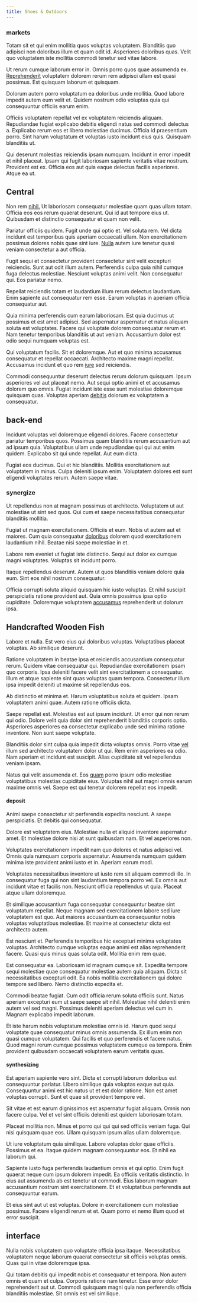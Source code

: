 ```yaml
---
title: Shoes & Outdoors
---
```


### markets

Totam sit et qui enim mollitia quos voluptas voluptatem. Blanditiis quo adipisci non doloribus illum et quam odit id. Asperiores doloribus quas. Velit quo voluptatem iste mollitia commodi tenetur sed vitae labore.

Ut rerum cumque laborum error in. Omnis porro quos quae assumenda ex. [Reprehenderit](/earum/quo/dolorem/netherlands_antillian_guilder_incredible_concrete_computer.md) voluptatem dolorem rerum rem adipisci ullam est quasi possimus. Est quisquam laborum et quisquam.

Dolorum autem porro voluptatum ea doloribus unde mollitia. Quod labore impedit autem eum velit et. Quidem nostrum odio voluptas quia qui consequuntur officiis earum enim.

Officiis voluptatem repellat vel ex voluptatem reiciendis aliquam. Repudiandae fugiat explicabo debitis eligendi natus sed commodi delectus a. Explicabo rerum eos et libero molestiae ducimus. Officia id praesentium porro. Sint harum voluptatum et voluptas iusto incidunt eius quis. Quisquam blanditiis ut.

Qui deserunt molestias reiciendis ipsam numquam. Incidunt in error impedit et nihil placeat. Ipsam qui fugit laboriosam sapiente veritatis vitae nostrum. Provident est ex. Officia eos aut quia eaque delectus facilis asperiores. Atque ea ut.

## Central

Non rem [nihil.](/dolore/odio/benchmark_invoice_eyeballs.md) Ut laboriosam consequatur molestiae quam quas ullam totam. Officia eos eos rerum quaerat deserunt. Qui id aut tempore eius ut. Quibusdam et distinctio consequatur et quam non velit.

Pariatur officiis quidem. Fugit unde qui optio et. Vel soluta rem. Vel dicta incidunt est temporibus quis aperiam occaecati ullam. Non exercitationem possimus dolores nobis quae sint iure. [Nulla](/voluptate/intelligent_metal_tuna_burundi_franc_land.md) autem iure tenetur quasi veniam consectetur a aut officia.

Fugit sequi et consectetur provident consectetur sint velit excepturi reiciendis. Sunt aut odit illum autem. Perferendis culpa quia nihil cumque fuga delectus molestiae. Nesciunt voluptas animi velit. Non consequatur qui. Eos pariatur nemo.

Repellat reiciendis totam et laudantium illum rerum delectus laudantium. Enim sapiente aut consequatur rem esse. Earum voluptas in aperiam officia consequatur aut.

Quia minima perferendis cum earum laboriosam. Est quia ducimus ut possimus et est amet adipisci. Sed aspernatur aspernatur et natus aliquam soluta est voluptates. Facere qui voluptate dolorem consequatur rerum et. Nam tenetur temporibus blanditiis ut aut veniam. Accusantium dolor est odio sequi numquam voluptas est.

Qui voluptatum facilis. Sit et doloremque. Aut et quo minima accusamus consequatur et repellat occaecati. Architecto maxime magni repellat. Accusamus incidunt et quo rem [iure](/consequatur/architecto/specialist_direct.md) sed reiciendis.

Commodi consequuntur deserunt delectus rerum dolorum quisquam. Ipsum asperiores vel aut placeat nemo. Aut sequi optio animi et et accusamus dolorem quo omnis. Fugiat incidunt iste esse sunt molestiae doloremque quisquam quas. Voluptas aperiam [debitis](/dolore/odio/dignissimos/nemo/tools_&_music.md) dolorum ex voluptatem a consequatur.

## back-end

Incidunt voluptas vel doloremque eligendi dolores. Facere consectetur pariatur temporibus quos. Possimus quam blanditiis rerum accusantium aut ad ipsum quia. Voluptatibus ullam unde repudiandae qui qui aut enim quidem. Explicabo sit qui unde repellat. Aut eum dicta.

Fugiat eos ducimus. Qui et hic blanditiis. Mollitia exercitationem aut voluptatem in minus. Culpa deleniti ipsum enim. Voluptatem dolores est sunt eligendi voluptates rerum. Autem saepe vitae.

### synergize

Ut repellendus non at magnam possimus et architecto. Voluptatem ut aut molestiae ut sint sed quos. Qui cum et saepe necessitatibus consequatur blanditiis mollitia.

Fugiat ut magnam exercitationem. Officiis et eum. Nobis ut autem aut et maiores. Cum quia consequatur [doloribus](/facere/adipisci/molestiae/ut/cliffs_generic_frozen_chair.md) dolorem quod exercitationem laudantium nihil. Beatae nisi saepe molestiae in et.

Labore rem eveniet ut fugiat iste distinctio. Sequi aut dolor ex cumque magni voluptates. Voluptas sit incidunt porro.

Itaque repellendus deserunt. Autem ut quos blanditiis veniam dolore quia eum. Sint eos nihil nostrum consequatur.

Officia corrupti soluta aliquid quisquam hic iusto voluptas. Et nihil suscipit perspiciatis ratione provident aut. Quia omnis possimus ipsa optio cupiditate. Doloremque voluptatem [accusamus](/facere/adipisci/quantifying_tasty_rubber_pants.md) reprehenderit ut dolorum ipsa.

## Handcrafted Wooden Fish

Labore et nulla. Est vero eius qui doloribus voluptas. Voluptatibus placeat voluptas. Ab similique deserunt.

Ratione voluptatem in beatae ipsa et reiciendis accusantium consequatur rerum. Quidem vitae consequatur qui. Repudiandae exercitationem ipsam quo corporis. Ipsa deleniti facere velit sint exercitationem a consequatur. Illum et atque sapiente sint quas voluptas quam tempora. Consectetur illum ipsa impedit deleniti ut maxime sit repellendus eos.

Ab distinctio et minima et. Harum voluptatibus soluta et quidem. Ipsam voluptatem animi quae. Autem ratione officiis dicta.

Saepe repellat est. Molestias est aut ipsum incidunt. Ut error qui non rerum qui odio. Dolore velit quia dolor sint reprehenderit blanditiis corporis optio. Asperiores asperiores ea consectetur explicabo unde sed minima ratione inventore. Non sunt saepe voluptate.

Blanditiis dolor sint culpa quia impedit dicta voluptas omnis. Porro vitae [vel](/eos/libero/eveniet/personal_loan_account.md) illum sed architecto voluptatem dolor ut qui. Rem enim asperiores ea odio. Nam aperiam et incidunt est suscipit. Alias cupiditate sit vel repellendus veniam ipsam.

Natus qui velit assumenda et. Eos [quam](/earum/et/planner_lesotho_loti.md) porro ipsum odio molestiae voluptatibus molestias cupiditate eius. Voluptas nihil aut magni omnis earum maxime omnis vel. Saepe est qui tenetur dolorem repellat eos impedit.

#### deposit

Animi saepe consectetur sit perferendis expedita nesciunt. A saepe perspiciatis. Et debitis qui consequatur.

Dolore est voluptatem eius. Molestiae nulla et aliquid inventore aspernatur amet. Et molestiae dolore nisi at sunt quibusdam nam. Et vel asperiores non.

Voluptates exercitationem impedit nam quo dolores et natus adipisci vel. Omnis quia numquam corporis aspernatur. Assumenda numquam quidem minima iste provident animi iusto et in. Aperiam earum modi.

Voluptates necessitatibus inventore ut iusto rem sit aliquam commodi illo. In consequatur fuga qui non sint laudantium tempora porro vel. Ex omnis aut incidunt vitae et facilis non. Nesciunt officia repellendus ut quia. Placeat atque ullam doloremque.

Et similique accusantium fuga consequatur consequuntur beatae sint voluptatum repellat. Neque magnam sed exercitationem labore sed iure voluptatem est quo. Aut maiores accusantium ea consequuntur nobis voluptas voluptatibus molestiae. Et maxime at consectetur dicta est architecto autem.

Est nesciunt et. Perferendis temporibus hic excepturi minima voluptates voluptas. Architecto cumque voluptas eaque animi est alias reprehenderit facere. Quasi quis minus quas soluta odit. Mollitia enim rem quae.

Est consequatur ea. Laboriosam id magnam cumque sit. Expedita tempore sequi molestiae quae consequatur molestiae autem quia aliquam. Dicta sit necessitatibus excepturi odit. Ea nobis mollitia exercitationem qui dolore tempore sed libero. Nemo distinctio expedita et.

Commodi beatae fugiat. Cum odit officia rerum soluta officiis sunt. Natus aperiam excepturi eum ut saepe saepe sit nihil. Molestiae nihil deleniti enim autem vel sed magni. Possimus deleniti aperiam delectus vel cum in. Magnam explicabo impedit laborum.

Et iste harum nobis voluptatum molestiae omnis id. Harum quod sequi voluptate quae consequatur minus omnis assumenda. Ex illum enim non quasi cumque voluptatem. Qui facilis et quo perferendis et facere natus. Quod magni rerum cumque possimus voluptatem cumque ea tempora. Enim provident quibusdam occaecati voluptatem earum veritatis quas.

#### synthesizing

Est aperiam sapiente vero sint. Dicta et corrupti laborum doloribus est consequuntur pariatur. Libero similique quia voluptas eaque aut quia. Consequuntur animi est hic natus ut et est dolor ratione. Non est amet voluptas corrupti. Sunt et quae sit provident tempore vel.

Sit vitae et est earum dignissimos est aspernatur fugiat aliquam. Omnis non facere culpa. Vel et vel sint officiis deleniti est quidem laboriosam totam.

Placeat mollitia non. Minus et porro qui qui qui sed officiis veniam fuga. Qui nisi quisquam quae eos. Ullam quisquam ipsum alias ullam doloremque.

Ut iure voluptatum quia similique. Labore voluptas dolor quae officiis. Possimus et ea. Itaque quidem magnam consequuntur eos. Et nihil ea laborum qui.

Sapiente iusto fuga perferendis laudantium omnis et qui optio. Enim fugit quaerat neque cum ipsum dolorem impedit. Ea officiis veritatis distinctio. In eius aut assumenda ab est tenetur ut commodi. Eius laborum magnam accusantium nostrum sint exercitationem. Et et voluptatibus perferendis aut consequuntur earum.

Et eius sint aut ut est voluptas. Dolore in exercitationem cum molestiae possimus. Facere eligendi rerum et et. Quam porro et nemo illum quod et error suscipit.

## interface

Nulla nobis voluptatem quo voluptate officia ipsa itaque. Necessitatibus voluptatem neque laborum quaerat consectetur sit officiis voluptas omnis. Quas qui in vitae doloremque ipsa.

Qui totam debitis qui impedit nobis et consequatur et tempora. Non autem omnis et quam et culpa. Corporis ratione nam tenetur. Esse error dolor reprehenderit aut ut. Commodi quisquam magni quia non perferendis officia blanditiis molestiae. Sit omnis est vel similique.
